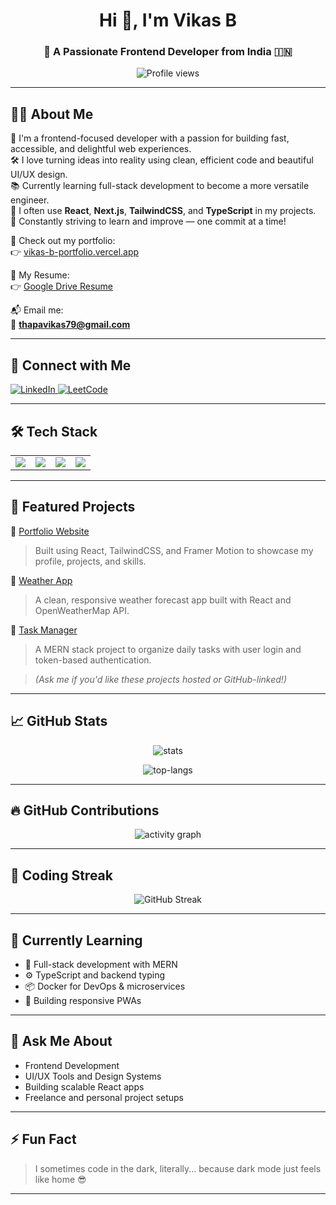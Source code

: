 <h1 align="center">Hi 👋, I'm Vikas B</h1>
<h3 align="center">🚀 A Passionate Frontend Developer from India 🇮🇳</h3>

<p align="center">
  <img src="https://komarev.com/ghpvc/?username=thapavikas&label=Profile%20views&color=0e75b6&style=flat" alt="Profile views" />
</p>

---

## 🧑‍💼 About Me

🎯 I'm a frontend-focused developer with a passion for building fast, accessible, and delightful web experiences.  
🛠️ I love turning ideas into reality using clean, efficient code and beautiful UI/UX design.  
📚 Currently learning full-stack development to become a more versatile engineer.  
🎨 I often use **React**, **Next.js**, **TailwindCSS**, and **TypeScript** in my projects.  
🚀 Constantly striving to learn and improve — one commit at a time!

📂 Check out my portfolio:  
👉 [vikas-b-portfolio.vercel.app](https://vikas-b-portfolio.vercel.app/)

📄 My Resume:  
👉 [Google Drive Resume](https://drive.google.com/drive/folders/1PfISNRBYpDjBlq7NZoMToQPuFmATr4Rz?usp=drive_link)

📬 Email me:  
📧 **thapavikas79@gmail.com**

---

## 🔗 Connect with Me

<p align="left">
  <a href="https://www.linkedin.com/in/vikas-b-2395b6265/" target="_blank">
    <img src="https://img.shields.io/badge/LinkedIn-%230077B5.svg?&style=for-the-badge&logo=linkedin&logoColor=white" alt="LinkedIn"/>
  </a>
  <a href="https://leetcode.com/u/vikasthapa433/" target="_blank">
    <img src="https://img.shields.io/badge/LeetCode-FFA116?style=for-the-badge&logo=leetcode&logoColor=white" alt="LeetCode"/>
  </a>
</p>

---

## 🛠️ Tech Stack

<table>
  <tr>
    <td><img src="https://skillicons.dev/icons?i=html,css,js,ts" /></td>
    <td><img src="https://skillicons.dev/icons?i=react,next,tailwind" /></td>
    <td><img src="https://skillicons.dev/icons?i=nodejs,express,mongodb" /></td>
    <td><img src="https://skillicons.dev/icons?i=java,c,git,docker" /></td>
  </tr>
</table>

---

## 🌟 Featured Projects

🔹 [Portfolio Website](https://vikas-b-portfolio.vercel.app/)  
> Built using React, TailwindCSS, and Framer Motion to showcase my profile, projects, and skills.

🔹 [Weather App](#)  
> A clean, responsive weather forecast app built with React and OpenWeatherMap API.

🔹 [Task Manager](#)  
> A MERN stack project to organize daily tasks with user login and token-based authentication.

> *(Ask me if you'd like these projects hosted or GitHub-linked!)*

---

## 📈 GitHub Stats

<p align="center">
  <img src="https://github-readme-stats.vercel.app/api?username=thapavikas&show_icons=true&theme=tokyonight" alt="stats" />
</p>

<p align="center">
  <img src="https://github-readme-stats.vercel.app/api/top-langs/?username=thapavikas&layout=compact&theme=tokyonight" alt="top-langs" />
</p>

---

## 🔥 GitHub Contributions

<p align="center">
  <img src="https://github-readme-activity-graph.vercel.app/graph?username=thapavikas&theme=tokyo-night" alt="activity graph"/>
</p>

---

## 📅 Coding Streak

<p align="center">
  <img src="https://streak-stats.demolab.com?user=thapavikas&theme=dark&hide_border=false" alt="GitHub Streak" />
</p>

---

## 🧠 Currently Learning

- 🧩 Full-stack development with MERN
- ⚙️ TypeScript and backend typing
- 📦 Docker for DevOps & microservices
- 📱 Building responsive PWAs

---

## 💬 Ask Me About

- Frontend Development
- UI/UX Tools and Design Systems
- Building scalable React apps
- Freelance and personal project setups

---

## ⚡ Fun Fact

> I sometimes code in the dark, literally... because dark mode just feels like home 😎

---

